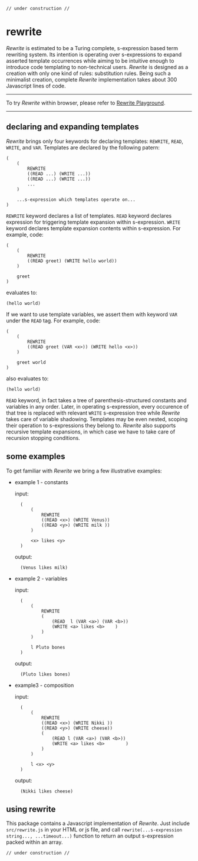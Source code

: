 
    // under construction //

# rewrite

*Rewrite* is estimated to be a Turing complete, s-expression based term rewriting system. Its intention is operating over s-expressions to expand asserted template occurrences while aiming to be intuitive enough to introduce code templating to non-technical users. *Rewrite* is designed as a creation with only one kind of rules: substitution rules. Being such a minimalist creation, complete *Rewrite* implementation takes about 300 Javascript lines of code.

---

To try *Rewrite* within browser, please refer to [Rewrite Playground](https://contrast-zone.github.io/rewrite/playground/index.html).

---

## declaring and expanding templates

*Rewrite* brings only four keywords for declaring templates: `REWRITE`, `READ`, `WRITE`, and `VAR`. Templates are declared by the following patern:

    (
        (
            REWRITE
            ((READ ...) (WRITE ...))
            ((READ ...) (WRITE ...))
            ...
        )
        
        ...s-expression which templates operate on...
    )

`REWRITE` keyword declares a list of templates. `READ` keyword declares expression for triggering template expansion within s-expression. `WRITE` keyword declares template expansion contents within s-expression. For example, code:

    (
        (
            REWRITE
            ((READ greet) (WRITE hello world))
        )
        
        greet
    )

evaluates to:

    (hello world)

If we want to use template variables, we assert them with keyword `VAR` under the `READ` tag. For example, code:

    (
        (
            REWRITE
            ((READ greet (VAR <x>)) (WRITE hello <x>))
        )
        
        greet world
    )

also evaluates to:

    (hello world)

`READ` keyword, in fact takes a tree of parenthesis-structured constants and variables in any order. Later, in operating s-expression, every occurence of that tree is replaced with relevant `WRITE` s-expression tree while *Rewrite* takes care of variable shadowing. Templates may be even nested, scoping their operation to s-expressions they belong to. *Rewrite* also supports recursive template expansions, in which case we have to take care of recursion stopping conditions.


## some examples

To get familiar with *Rewrite* we bring a few illustrative examples:

- example 1 - constants
    
    input:
    
        (
            (
                REWRITE
                ((READ <x>) (WRITE Venus))
                ((READ <y>) (WRITE milk ))
            )
            
            <x> likes <y>
        )
    
    output:
    
        (Venus likes milk)

- example 2 - variables
    
    input:
    
        (
            (
                REWRITE
                (
                    (READ  l (VAR <a>) (VAR <b>))
                    (WRITE <a> likes <b>    )
                )
            )
            
            l Pluto bones
        )
    
    output:
        
        (Pluto likes bones)

- example3 - composition
    
    input:
    
        (
            (
                REWRITE
                ((READ <x>) (WRITE Nikki ))
                ((READ <y>) (WRITE cheese))
                (
                    (READ l (VAR <a>) (VAR <b>))
                    (WRITE <a> likes <b>        )
                )
            )
            
            l <x> <y>
        )

    output:
    
        (Nikki likes cheese)

## using rewrite

This package contains a Javascript implementation of *Rewrite*. Just include `src/rewrite.js` in your HTML or js file, and call `rewrite(...s-expression string..., ...timeout...)` function to return an output s-expression packed within an array.

    // under construction //

